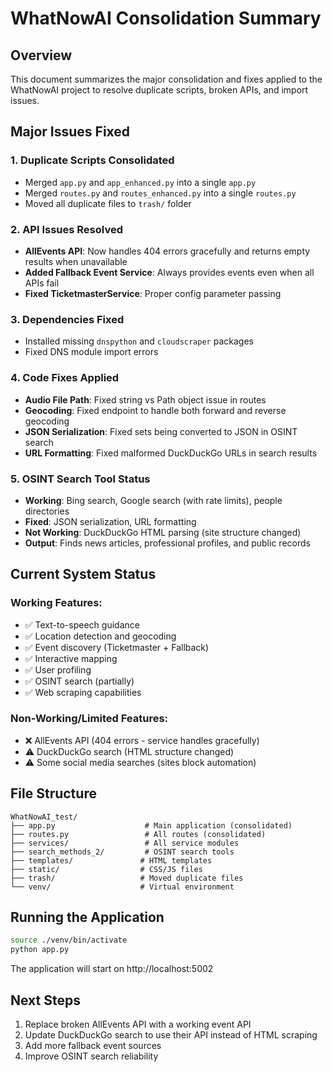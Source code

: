 # WhatNowAI Consolidation Summary

## Overview
This document summarizes the major consolidation and fixes applied to the WhatNowAI project to resolve duplicate scripts, broken APIs, and import issues.

## Major Issues Fixed

### 1. **Duplicate Scripts Consolidated**
- Merged `app.py` and `app_enhanced.py` into a single `app.py`
- Merged `routes.py` and `routes_enhanced.py` into a single `routes.py`
- Moved all duplicate files to `trash/` folder

### 2. **API Issues Resolved**
- **AllEvents API**: Now handles 404 errors gracefully and returns empty results when unavailable
- **Added Fallback Event Service**: Always provides events even when all APIs fail
- **Fixed TicketmasterService**: Proper config parameter passing

### 3. **Dependencies Fixed**
- Installed missing `dnspython` and `cloudscraper` packages
- Fixed DNS module import errors

### 4. **Code Fixes Applied**
- **Audio File Path**: Fixed string vs Path object issue in routes
- **Geocoding**: Fixed endpoint to handle both forward and reverse geocoding
- **JSON Serialization**: Fixed sets being converted to JSON in OSINT search
- **URL Formatting**: Fixed malformed DuckDuckGo URLs in search results

### 5. **OSINT Search Tool Status**
- **Working**: Bing search, Google search (with rate limits), people directories
- **Fixed**: JSON serialization, URL formatting
- **Not Working**: DuckDuckGo HTML parsing (site structure changed)
- **Output**: Finds news articles, professional profiles, and public records

## Current System Status

### Working Features:
- ✅ Text-to-speech guidance
- ✅ Location detection and geocoding
- ✅ Event discovery (Ticketmaster + Fallback)
- ✅ Interactive mapping
- ✅ User profiling
- ✅ OSINT search (partially)
- ✅ Web scraping capabilities

### Non-Working/Limited Features:
- ❌ AllEvents API (404 errors - service handles gracefully)
- ⚠️ DuckDuckGo search (HTML structure changed)
- ⚠️ Some social media searches (sites block automation)

## File Structure
```
WhatNowAI_test/
├── app.py                    # Main application (consolidated)
├── routes.py                 # All routes (consolidated)
├── services/                 # All service modules
├── search_methods_2/         # OSINT search tools
├── templates/               # HTML templates
├── static/                  # CSS/JS files
├── trash/                   # Moved duplicate files
└── venv/                    # Virtual environment
```

## Running the Application
```bash
source ./venv/bin/activate
python app.py
```

The application will start on http://localhost:5002

## Next Steps
1. Replace broken AllEvents API with a working event API
2. Update DuckDuckGo search to use their API instead of HTML scraping
3. Add more fallback event sources
4. Improve OSINT search reliability